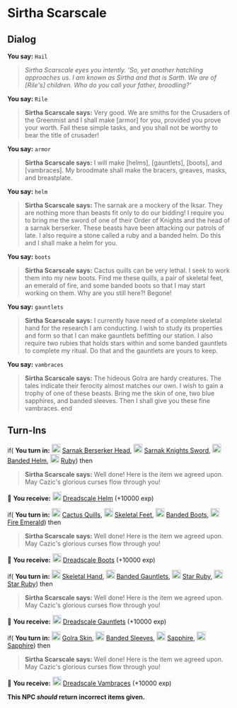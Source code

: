 # Sirtha Scarscale




## Dialog

**You say:** `Hail`



>*Sirtha Scarscale eyes you intently. 'So, yet another hatchling approaches us. I am known as Sirtha and that is Sarth. We are of [Rile's] children. Who do you call your father, broodling?'*

**You say:** `Rile`



>**Sirtha Scarscale says:** Very good. We are smiths for the Crusaders of the Greenmist and I shall make [armor] for you, provided you prove your worth. Fail these simple tasks, and you shall not be worthy to bear the title of crusader!

**You say:** `armor`



>**Sirtha Scarscale says:** I will make [helms], [gauntlets], [boots], and [vambraces]. My broodmate shall make the bracers, greaves, masks, and breastplate.

**You say:** `helm`



>**Sirtha Scarscale says:** The sarnak are a mockery of the Iksar. They are nothing more than beasts fit only to do our bidding! I require you to bring me the sword of one of their Order of Knights and the head of a sarnak berserker. These beasts have been attacking our patrols of late. I also require a stone called a ruby and a banded helm. Do this and I shall make a helm for you.

**You say:** `boots`



>**Sirtha Scarscale says:** Cactus quills can be very lethal. I seek to work them into my new boots. Find me these quills, a pair of skeletal feet, an emerald of fire, and some banded boots so that I may start working on them. Why are you still here?! Begone!

**You say:** `gauntlets`



>**Sirtha Scarscale says:** I currently have need of a complete skeletal hand for the research I am conducting. I wish to study its properties and form so that I can make gauntlets befitting our station. I also require two rubies that holds stars within and some banded gauntlets to complete my ritual. Do that and the gauntlets are yours to keep.

**You say:** `vambraces`



>**Sirtha Scarscale says:** The hideous Golra are hardy creatures. The tales indicate their ferocity almost matches our own. I wish to gain a trophy of one of these beasts. Bring me the skin of one, two blue sapphires, and banded sleeves. Then I shall give you these fine vambraces.
end



## Turn-Ins





if( **You turn in:** <img style="background:url(/static/icons/blank_slot.gif);width:20px;height:20px;" src="/static/icons/item_1070.png" alt="" /> <a
                                href="/item/14822" data-url="14822" class="tooltip-link link">Sarnak Berserker Head</a>, <img style="background:url(/static/icons/blank_slot.gif);width:20px;height:20px;" src="/static/icons/item_890.png" alt="" /> <a
                                href="/item/14826" data-url="14826" class="tooltip-link link">Sarnak Knights Sword</a>, <img style="background:url(/static/icons/blank_slot.gif);width:20px;height:20px;" src="/static/icons/item_625.png" alt="" /> <a
                                href="/item/3053" data-url="3053" class="tooltip-link link">Banded Helm</a>, <img style="background:url(/static/icons/blank_slot.gif);width:20px;height:20px;" src="/static/icons/item_964.png" alt="" /> <a
                                href="/item/10035" data-url="10035" class="tooltip-link link">Ruby</a>) then


>**Sirtha Scarscale says:** Well done! Here is the item we agreed upon. May Cazic's glorious curses flow through you!


 &#127873; **You receive:**  <img style="background:url(/static/icons/blank_slot.gif);width:20px;height:20px;" src="/static/icons/item_523.png" alt="" /> <a
                                href="/item/4968" data-url="4968" class="tooltip-link link">Dreadscale Helm</a> (+10000 exp)

 



if( **You turn in:** <img style="background:url(/static/icons/blank_slot.gif);width:20px;height:20px;" src="/static/icons/item_1033.png" alt="" /> <a
                                href="/item/14828" data-url="14828" class="tooltip-link link">Cactus Quills</a>, <img style="background:url(/static/icons/blank_slot.gif);width:20px;height:20px;" src="/static/icons/item_794.png" alt="" /> <a
                                href="/item/14823" data-url="14823" class="tooltip-link link">Skeletal Feet</a>, <img style="background:url(/static/icons/blank_slot.gif);width:20px;height:20px;" src="/static/icons/item_545.png" alt="" /> <a
                                href="/item/3064" data-url="3064" class="tooltip-link link">Banded Boots</a>, <img style="background:url(/static/icons/blank_slot.gif);width:20px;height:20px;" src="/static/icons/item_962.png" alt="" /> <a
                                href="/item/10033" data-url="10033" class="tooltip-link link">Fire Emerald</a>) then


>**Sirtha Scarscale says:** Well done! Here is the item we agreed upon. May Cazic's glorious curses flow through you!


 &#127873; **You receive:**  <img style="background:url(/static/icons/blank_slot.gif);width:20px;height:20px;" src="/static/icons/item_779.png" alt="" /> <a
                                href="/item/4974" data-url="4974" class="tooltip-link link">Dreadscale Boots</a> (+10000 exp)

 



if( **You turn in:** <img style="background:url(/static/icons/blank_slot.gif);width:20px;height:20px;" src="/static/icons/item_1089.png" alt="" /> <a
                                href="/item/14825" data-url="14825" class="tooltip-link link">Skeletal Hand</a>, <img style="background:url(/static/icons/blank_slot.gif);width:20px;height:20px;" src="/static/icons/item_526.png" alt="" /> <a
                                href="/item/3062" data-url="3062" class="tooltip-link link">Banded Gauntlets</a>, <img style="background:url(/static/icons/blank_slot.gif);width:20px;height:20px;" src="/static/icons/item_961.png" alt="" /> <a
                                href="/item/10032" data-url="10032" class="tooltip-link link">Star Ruby</a>, <img style="background:url(/static/icons/blank_slot.gif);width:20px;height:20px;" src="/static/icons/item_961.png" alt="" /> <a
                                href="/item/10032" data-url="10032" class="tooltip-link link">Star Ruby</a>) then


>**Sirtha Scarscale says:** Well done! Here is the item we agreed upon. May Cazic's glorious curses flow through you!


 &#127873; **You receive:**  <img style="background:url(/static/icons/blank_slot.gif);width:20px;height:20px;" src="/static/icons/item_846.png" alt="" /> <a
                                href="/item/4972" data-url="4972" class="tooltip-link link">Dreadscale Gauntlets</a> (+10000 exp)

 



if( **You turn in:** <img style="background:url(/static/icons/blank_slot.gif);width:20px;height:20px;" src="/static/icons/item_835.png" alt="" /> <a
                                href="/item/14830" data-url="14830" class="tooltip-link link">Golra Skin</a>, <img style="background:url(/static/icons/blank_slot.gif);width:20px;height:20px;" src="/static/icons/item_543.png" alt="" /> <a
                                href="/item/3060" data-url="3060" class="tooltip-link link">Banded Sleeves</a>, <img style="background:url(/static/icons/blank_slot.gif);width:20px;height:20px;" src="/static/icons/item_963.png" alt="" /> <a
                                href="/item/10034" data-url="10034" class="tooltip-link link">Sapphire</a>, <img style="background:url(/static/icons/blank_slot.gif);width:20px;height:20px;" src="/static/icons/item_963.png" alt="" /> <a
                                href="/item/10034" data-url="10034" class="tooltip-link link">Sapphire</a>) then


>**Sirtha Scarscale says:** Well done! Here is the item we agreed upon. May Cazic's glorious curses flow through you!


 &#127873; **You receive:**  <img style="background:url(/static/icons/blank_slot.gif);width:20px;height:20px;" src="/static/icons/item_543.png" alt="" /> <a
                                href="/item/4970" data-url="4970" class="tooltip-link link">Dreadscale Vambraces</a> (+10000 exp)

 

**This NPC *should* return incorrect items given.**
